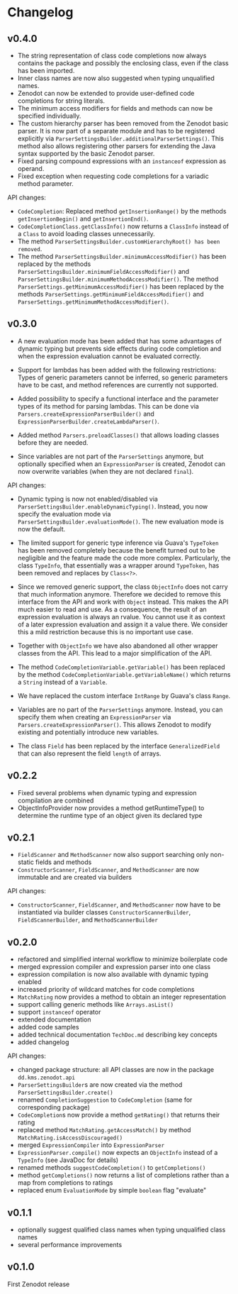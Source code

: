 # Changelog

## v0.4.0

  - The string representation of class code completions now always contains the package and possibly the enclosing class, even if the class has been imported.
  - Inner class names are now also suggested when typing unqualified names.
  - Zenodot can now be extended to provide user-defined code completions for string literals.
  - The minimum access modifiers for fields and methods can now be specified individually.
  - The custom hierarchy parser has been removed from the Zenodot basic parser. It is now part of a separate module and has to be registered explicitly via `ParserSettingsBuilder.additionalParserSettings()`. This method also allows registering other parsers for extending the Java syntax supported by the basic Zenodot parser.
  - Fixed parsing compound expressions with an `instanceof` expression as operand.
  - Fixed exception when requesting code completions for a variadic method parameter.

API changes:

  - `CodeCompletion`: Replaced method `getInsertionRange()` by the methods `getInsertionBegin()` and `getInsertionEnd()`.
  - `CodeCompletionClass.getClassInfo()` now returns a `ClassInfo` instead of a `Class` to avoid loading classes unnecessarily.
  - The method `ParserSettingsBuilder.customHierarchyRoot() has been removed`.
  - The method `ParserSettingsBuilder.minimumAccessModifier()` has been replaced by the methods `ParserSettingsBuilder.minimumFieldAccessModifier()` and `ParserSettingsBuilder.minimumMethodAccessModifier()`. The method `ParserSettings.getMinimumAccessModifier()` has been replaced by the methods `ParserSettings.getMinimumFieldAccessModifier()` and `ParserSettings.getMinimumMethodAccessModifier()`. 

## v0.3.0

  - A new evaluation mode has been added that has some advantages of dynamic typing but prevents side effects during code completion and when the expression evaluation cannot be evaluated correctly.
  
  - Support for lambdas has been added with the following restrictions: Types of generic parameters cannot be inferred, so generic parameters have to be cast, and method references are currently not supported.
  
  - Added possibility to specify a functional interface and the parameter types of its method for parsing lambdas. This can be done via `Parsers.createExpressionParserBuilder()` and `ExpressionParserBuilder.createLambdaParser()`. 
  
  - Added method `Parsers.preloadClasses()` that allows loading classes before they are needed.
  
  - Since variables are not part of the `ParserSettings` anymore, but optionally specified when an `ExpressionParser` is created, Zenodot can now overwrite variables (when they are not declared `final`).
  
API changes:

  - Dynamic typing is now not enabled/disabled via `ParserSettingsBuilder.enableDynamicTyping()`. Instead, you now specify the evaluation mode via `ParserSettingsBuilder.evaluationMode()`. The new evaluation mode is now the default.
  
  - The limited support for generic type inference via Guava's `TypeToken` has been removed completely because the benefit turned out to be negligible and the feature made the code more complex. Particularly, the class `TypeInfo`, that essentially was a wrapper around `TypeToken`, has been removed and replaces by `Class<?>`.
  
  - Since we removed generic support, the class `ObjectInfo` does not carry that much information anymore. Therefore we decided to remove this interface from the API and work with `Object` instead. This makes the API much easier to read and use. As a consequence, the result of an expression evaluation is always an rvalue. You cannot use it as context of a later expression evaluation and assign it a value there. We consider this a mild restriction because this is no important use case.
  
  - Together with `ObjectInfo` we have also abandoned all other wrapper classes from the API. This lead to a major simplification of the API.
  
  - The method `CodeCompletionVariable.getVariable()` has been replaced by the method `CodeCompletionVariable.getVariableName()` which returns a `String` instead of a `Variable`.
  
  - We have replaced the custom interface `IntRange` by Guava's class `Range`.
  
  - Variables are no part of the `ParserSettings` anymore. Instead, you can specify them when creating an `ExpressionParser` via `Parsers.createExpressionParser()`. This allows Zenodot to modify existing and potentially introduce new variables.
  
  - The class `Field` has been replaced by the interface `GeneralizedField` that can also represent the field `length` of arrays.

## v0.2.2

  - Fixed several problems when dynamic typing and expression compilation are combined
  - ObjectInfoProvider now provides a method getRuntimeType() to determine the runtime type of an object given its declared type

## v0.2.1

  - `FieldScanner` and `MethodScanner` now also support searching only non-static fields and methods
  - `ConstructorScanner`, `FieldScanner`, and `MethodScanner` are now immutable and are created via builders

API changes:

  - `ConstructorScanner`, `FieldScanner`, and `MethodScanner` now have to be instantiated via builder classes `ConstructorScannerBuilder`, `FieldScannerBuilder`, and `MethodScannerBuilder`

## v0.2.0

  - refactored and simplified internal workflow to minimize boilerplate code
  - merged expression compiler and expression parser into one class
  - expression compilation is now also available with dynamic typing enabled
  - increased priority of wildcard matches for code completions
  - `MatchRating` now provides a method to obtain an integer representation
  - support calling generic methods like `Arrays.asList()`
  - support `instanceof` operator
  - extended documentation
  - added code samples
  - added technical documentation `TechDoc.md` describing key concepts
  - added changelog
  
API changes:

  - changed package structure: all API classes are now in the package `dd.kms.zenodot.api`
  - `ParserSettingsBuilder`s are now created via the method `ParserSettingsBuilder.create()` 
  - renamed `CompletionSuggestion` to `CodeCompletion` (same for corresponding package)
  - `CodeCompletion`s now provide a method `getRating()` that returns their rating
  - replaced method `MatchRating.getAccessMatch()` by method `MatchRating.isAccessDiscouraged()`
  - merged `ExpressionCompiler` into `ExpressionParser`
  - `ExpressionParser.compile()` now expects an `ObjectInfo` instead of a `TypeInfo` (see JavaDoc for details)
  - renamed methods `suggestCodeCompletion()` to `getCompletions()`
  - method `getCompletions()` now returns a list of completions rather than a map from completions to ratings
  - replaced enum `EvaluationMode` by simple `boolean` flag "evaluate"  

## v0.1.1

  - optionally suggest qualified class names when typing unqualified class names
  - several performance improvements

## v0.1.0

First Zenodot release
